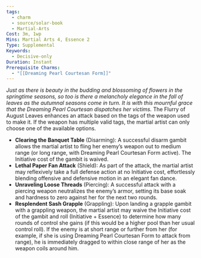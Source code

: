 ```yaml
---
tags:
  - charm
  - source/solar-book
  - Martial-Arts
Cost: 3m, 1wp
Mins: Martial Arts 4, Essence 2
Type: Supplemental
Keywords:
  - Decisive-only
Duration: Instant
Prerequisite Charms:
  - "[[Dreaming Pearl Courtesan Form]]"
---
```

*Just as there is beauty in the budding and blossoming of flowers in the springtime seasons, so too is there a melancholy elegance in the fall of leaves as the autumnal seasons come in turn. It is with this mournful grace that the Dreaming Pearl Courtesan dispatches her victims.*
The Flurry of August Leaves enhances an attack based on the tags of the weapon used to make it. If the weapon has multiple valid tags, the martial artist can only choose one of the available options.
- **Clearing the Banquet Table** (Disarming): A successful disarm gambit allows the martial artist to fling her enemy’s weapon out to medium range (or long range, with Dreaming Pearl Courtesan Form active). The Initiative cost of the gambit is waived. 
- **Lethal Paper Fan Attack** (Shield): As part of the attack, the martial artist may reflexively take a full defense action at no Initiative cost, effortlessly blending offensive and defensive motion in an elegant fan dance. 
- **Unraveling Loose Threads** (Piercing): A successful attack with a piercing weapon neutralizes the enemy’s armor, setting its base soak and hardness to zero against her for the next two rounds. 
- **Resplendent Sash Grapple** (Grappling): Upon landing a grapple gambit with a grappling weapon, the martial artist may waive the Initiative cost of the gambit and roll (Initiative + Essence) to determine how many rounds of control she gains (if this would be a higher pool than her usual control roll). If the enemy is at short range or further from her (for example, if she is using Dreaming Pearl Courtesan Form to attack from range), he is immediately dragged to within close range of her as the weapon coils around him.

